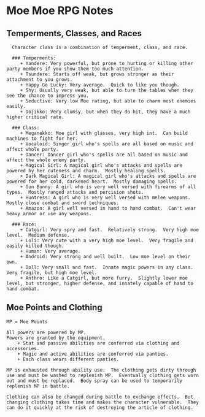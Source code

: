 # Moe Moe RPG Notes


## Temperments, Classes, and Races

      Character class is a combination of temperment, class, and race.

      ### Temperments:
         + Yandere: Very powerful, but prone to hurting or killing other party members if you show them too much attention.
         + Tsundere: Starts off weak, but grows stronger as their attachment to you grows.
         + Happy Go Lucky: Very average.  Quick to like you though.
         + Shy: Usually very weak, but able to turn the tables when they see the chance to impress you.
         + Seductive: Very low Moe rating, but able to charm most enemies easily.
         + Dojikko: Very clumsy, but when they do hit, they have a much higher critical rate.
         
      ### Class:
         + Meganekko: Moe girl with glasses, very high int.  Can build machines to fight for her.
         + Vocaloid: Singer girl who's spells are all based on music and affect whole party.
         + Dancer: Dancer girl who's spells are all based on music and affect the whole enemy party.
         + Magical Girl: A magical girl who's attacks and spells are powered by her cuteness and charm.  Mostly healing spells.
         + Dark Magical Girl: A magical girl who's attacks and spells are powered for her cold, darkened heart.  Mostly damaging spells.
         + Gun Bunny: A girl who is very well versed with firearms of all types.  Mostly ranged attacks and percision shots.
         + Huntress: A girl who is very well versed with melee weapons.  Mostly close combat and sword techniques.
         + Amazon: A girl well versed in hand to hand combat.  Can't wear heavy armor or use any weapons.
         
      ### Race:
         + Catgirl: Very spry and fast.  Relatively strong.  Very high moe level.  Medium defense.
         + Loli: Very cute with a very high moe level.  Very fragile and easily killed though.
         + Human: Very average.
         + Android: Very strong and well built.  Low moe level on their own.
         + Doll: Very small and fast.  Innate magic powers in any class.  Very fragile, but high moe level.
         + Anthro: Like a Catgirl, but more furry.  Slightly lower moe level, but stronger, higher defense, and innately capable of hand to hand combat.
   
## Moe Points and Clothing

    MP = Moe Points

    All powers are powered by MP.
    Powers are granted by the equipment.
        + Stat and passive abilities are conferred via clothing and accessories.
        + Magic and active abilities are conferred via panties.
        + Each class wears different panties.
        
    MP is exhausted through ability use.  The clothing gets dirty through use and must be washed to replenish MP.  Eventually clothing gets worn out and must be replaced.  Body spray can be used to temporarily replenish MP in battle.
    
    Clothing can also be changed during battle to exchange effects.  But changing clothing takes time and makes the character vulnerable.  They can do it quickly at the risk of destroying the article of clothing.
